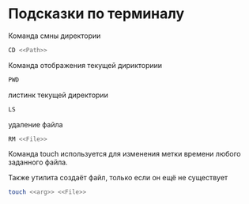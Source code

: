 # Подсказки по терминалу

Команда смны директории
```sh
CD <<Path>>
```

Команда отображения текущей дирикториии
```sh
PWD
```

листинк текущей директории
```sh
LS
```

удаление файла 
```sh
RM <<File>>
```

Команда touch используется для изменения метки времени любого заданного файла.

Также утилита создаёт файл, только если он ещё не существует
```sh
touch <<arg>> <<File>>
```